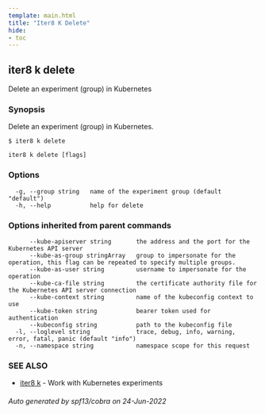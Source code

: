 ```yaml
---
template: main.html
title: "Iter8 K Delete"
hide:
- toc
---
```

## iter8 k delete

Delete an experiment (group) in Kubernetes

### Synopsis


Delete an experiment (group) in Kubernetes.

	$ iter8 k delete


```
iter8 k delete [flags]
```

### Options

```
  -g, --group string   name of the experiment group (default "default")
  -h, --help           help for delete
```

### Options inherited from parent commands

```
      --kube-apiserver string       the address and the port for the Kubernetes API server
      --kube-as-group stringArray   group to impersonate for the operation, this flag can be repeated to specify multiple groups.
      --kube-as-user string         username to impersonate for the operation
      --kube-ca-file string         the certificate authority file for the Kubernetes API server connection
      --kube-context string         name of the kubeconfig context to use
      --kube-token string           bearer token used for authentication
      --kubeconfig string           path to the kubeconfig file
  -l, --loglevel string             trace, debug, info, warning, error, fatal, panic (default "info")
  -n, --namespace string            namespace scope for this request
```

### SEE ALSO

* [iter8 k](iter8_k.md)	 - Work with Kubernetes experiments

###### Auto generated by spf13/cobra on 24-Jun-2022
